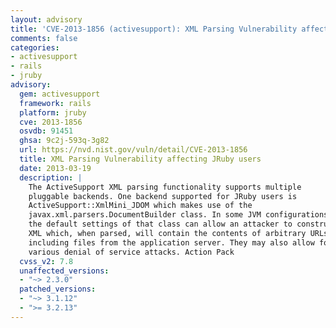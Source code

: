 ```yaml
---
layout: advisory
title: 'CVE-2013-1856 (activesupport): XML Parsing Vulnerability affecting JRuby users'
comments: false
categories:
- activesupport
- rails
- jruby
advisory:
  gem: activesupport
  framework: rails
  platform: jruby
  cve: 2013-1856
  osvdb: 91451
  ghsa: 9c2j-593q-3g82
  url: https://nvd.nist.gov/vuln/detail/CVE-2013-1856
  title: XML Parsing Vulnerability affecting JRuby users
  date: 2013-03-19
  description: |
    The ActiveSupport XML parsing functionality supports multiple
    pluggable backends. One backend supported for JRuby users is
    ActiveSupport::XmlMini_JDOM which makes use of the
    javax.xml.parsers.DocumentBuilder class. In some JVM configurations
    the default settings of that class can allow an attacker to construct
    XML which, when parsed, will contain the contents of arbitrary URLs
    including files from the application server. They may also allow for
    various denial of service attacks. Action Pack
  cvss_v2: 7.8
  unaffected_versions:
  - "~> 2.3.0"
  patched_versions:
  - "~> 3.1.12"
  - ">= 3.2.13"
---
```

